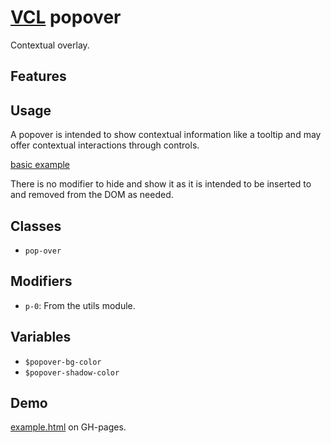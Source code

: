 # [VCL](https://vcl.github.io/) popover

Contextual overlay.

## Features

## Usage

A popover is intended to show contextual information like a tooltip and may
offer contextual interactions through controls.

[basic example](/demo/example.html)

There is no modifier to hide and show it as it is intended to be
inserted to and removed from the DOM as needed.

## Classes

- `pop-over`

## Modifiers

- `p-0`: From the utils module.

## Variables

- `$popover-bg-color`
- `$popover-shadow-color`

## Demo

[example.html](/demo/example.html) on GH-pages.
